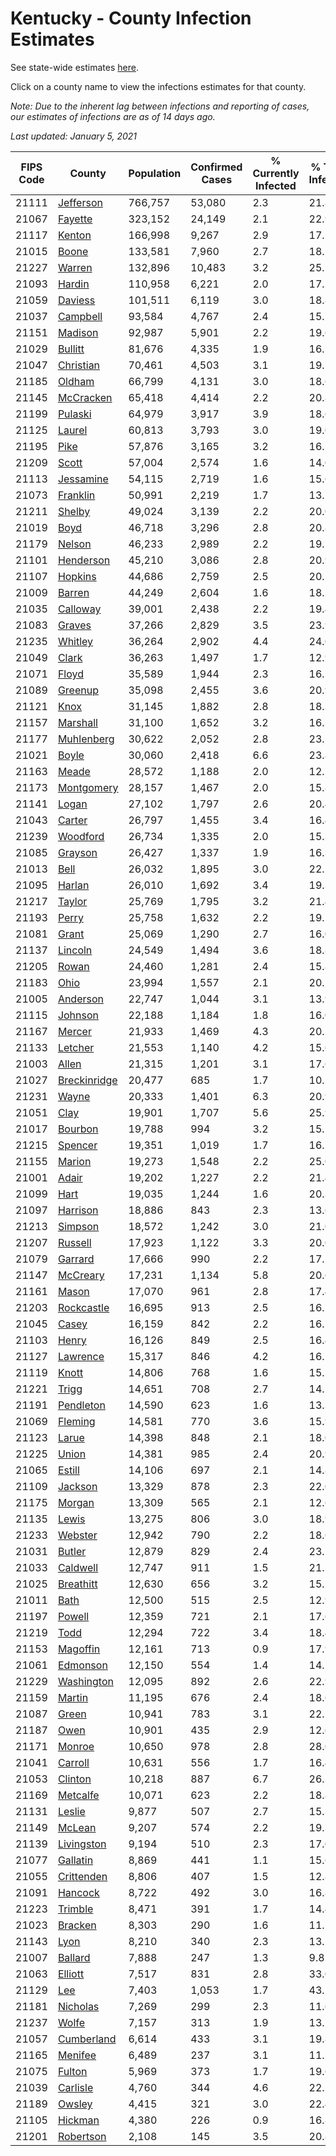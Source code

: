 # Kentucky - County Infection Estimates

See state-wide estimates [here](/infections/us-ky).

Click on a county name to view the infections estimates for that county.

*Note: Due to the inherent lag between infections and reporting of cases, our estimates of infections are as of 14 days ago.*

*Last updated: January 5, 2021*

|   FIPS Code |                       County |   Population |   Confirmed Cases |   % Currently Infected |   % Total Infected |
|-------------|------------------------------|--------------|-------------------|------------------------|--------------------|
|       21111 |       [Jefferson](jefferson) |      766,757 |            53,080 |                    2.3 |               21.8 |
|       21067 |           [Fayette](fayette) |      323,152 |            24,149 |                    2.1 |               22.9 |
|       21117 |             [Kenton](kenton) |      166,998 |             9,267 |                    2.9 |               17.5 |
|       21015 |               [Boone](boone) |      133,581 |             7,960 |                    2.7 |               18.5 |
|       21227 |             [Warren](warren) |      132,896 |            10,483 |                    3.2 |               25.5 |
|       21093 |             [Hardin](hardin) |      110,958 |             6,221 |                    2.0 |               17.2 |
|       21059 |           [Daviess](daviess) |      101,511 |             6,119 |                    3.0 |               18.8 |
|       21037 |         [Campbell](campbell) |       93,584 |             4,767 |                    2.4 |               15.7 |
|       21151 |           [Madison](madison) |       92,987 |             5,901 |                    2.2 |               19.6 |
|       21029 |           [Bullitt](bullitt) |       81,676 |             4,335 |                    1.9 |               16.2 |
|       21047 |       [Christian](christian) |       70,461 |             4,503 |                    3.1 |               19.7 |
|       21185 |             [Oldham](oldham) |       66,799 |             4,131 |                    3.0 |               18.6 |
|       21145 |       [McCracken](mccracken) |       65,418 |             4,414 |                    2.2 |               20.8 |
|       21199 |           [Pulaski](pulaski) |       64,979 |             3,917 |                    3.9 |               18.6 |
|       21125 |             [Laurel](laurel) |       60,813 |             3,793 |                    3.0 |               19.0 |
|       21195 |                 [Pike](pike) |       57,876 |             3,165 |                    3.2 |               16.2 |
|       21209 |               [Scott](scott) |       57,004 |             2,574 |                    1.6 |               14.0 |
|       21113 |       [Jessamine](jessamine) |       54,115 |             2,719 |                    1.6 |               15.6 |
|       21073 |         [Franklin](franklin) |       50,991 |             2,219 |                    1.7 |               13.5 |
|       21211 |             [Shelby](shelby) |       49,024 |             3,139 |                    2.2 |               20.0 |
|       21019 |                 [Boyd](boyd) |       46,718 |             3,296 |                    2.8 |               20.8 |
|       21179 |             [Nelson](nelson) |       46,233 |             2,989 |                    2.2 |               19.7 |
|       21101 |       [Henderson](henderson) |       45,210 |             3,086 |                    2.8 |               20.9 |
|       21107 |           [Hopkins](hopkins) |       44,686 |             2,759 |                    2.5 |               20.1 |
|       21009 |             [Barren](barren) |       44,249 |             2,604 |                    1.6 |               18.1 |
|       21035 |         [Calloway](calloway) |       39,001 |             2,438 |                    2.2 |               19.4 |
|       21083 |             [Graves](graves) |       37,266 |             2,829 |                    3.5 |               23.9 |
|       21235 |           [Whitley](whitley) |       36,264 |             2,902 |                    4.4 |               24.0 |
|       21049 |               [Clark](clark) |       36,263 |             1,497 |                    1.7 |               12.9 |
|       21071 |               [Floyd](floyd) |       35,589 |             1,944 |                    2.3 |               16.2 |
|       21089 |           [Greenup](greenup) |       35,098 |             2,455 |                    3.6 |               20.9 |
|       21121 |                 [Knox](knox) |       31,145 |             1,882 |                    2.8 |               18.3 |
|       21157 |         [Marshall](marshall) |       31,100 |             1,652 |                    3.2 |               16.3 |
|       21177 |     [Muhlenberg](muhlenberg) |       30,622 |             2,052 |                    2.8 |               23.1 |
|       21021 |               [Boyle](boyle) |       30,060 |             2,418 |                    6.6 |               23.8 |
|       21163 |               [Meade](meade) |       28,572 |             1,188 |                    2.0 |               12.7 |
|       21173 |     [Montgomery](montgomery) |       28,157 |             1,467 |                    2.0 |               15.8 |
|       21141 |               [Logan](logan) |       27,102 |             1,797 |                    2.6 |               20.4 |
|       21043 |             [Carter](carter) |       26,797 |             1,455 |                    3.4 |               16.4 |
|       21239 |         [Woodford](woodford) |       26,734 |             1,335 |                    2.0 |               15.3 |
|       21085 |           [Grayson](grayson) |       26,427 |             1,337 |                    1.9 |               16.3 |
|       21013 |                 [Bell](bell) |       26,032 |             1,895 |                    3.0 |               22.2 |
|       21095 |             [Harlan](harlan) |       26,010 |             1,692 |                    3.4 |               19.3 |
|       21217 |             [Taylor](taylor) |       25,769 |             1,795 |                    3.2 |               21.4 |
|       21193 |               [Perry](perry) |       25,758 |             1,632 |                    2.2 |               19.5 |
|       21081 |               [Grant](grant) |       25,069 |             1,290 |                    2.7 |               16.0 |
|       21137 |           [Lincoln](lincoln) |       24,549 |             1,494 |                    3.6 |               18.8 |
|       21205 |               [Rowan](rowan) |       24,460 |             1,281 |                    2.4 |               15.8 |
|       21183 |                 [Ohio](ohio) |       23,994 |             1,557 |                    2.1 |               20.5 |
|       21005 |         [Anderson](anderson) |       22,747 |             1,044 |                    3.1 |               13.9 |
|       21115 |           [Johnson](johnson) |       22,188 |             1,184 |                    1.8 |               16.0 |
|       21167 |             [Mercer](mercer) |       21,933 |             1,469 |                    4.3 |               20.2 |
|       21133 |           [Letcher](letcher) |       21,553 |             1,140 |                    4.2 |               15.6 |
|       21003 |               [Allen](allen) |       21,315 |             1,201 |                    3.1 |               17.6 |
|       21027 | [Breckinridge](breckinridge) |       20,477 |               685 |                    1.7 |               10.1 |
|       21231 |               [Wayne](wayne) |       20,333 |             1,401 |                    6.3 |               20.9 |
|       21051 |                 [Clay](clay) |       19,901 |             1,707 |                    5.6 |               25.9 |
|       21017 |           [Bourbon](bourbon) |       19,788 |               994 |                    3.2 |               15.1 |
|       21215 |           [Spencer](spencer) |       19,351 |             1,019 |                    1.7 |               16.5 |
|       21155 |             [Marion](marion) |       19,273 |             1,548 |                    2.2 |               25.0 |
|       21001 |               [Adair](adair) |       19,202 |             1,227 |                    2.2 |               21.4 |
|       21099 |                 [Hart](hart) |       19,035 |             1,244 |                    1.6 |               20.3 |
|       21097 |         [Harrison](harrison) |       18,886 |               843 |                    2.3 |               13.6 |
|       21213 |           [Simpson](simpson) |       18,572 |             1,242 |                    3.0 |               21.0 |
|       21207 |           [Russell](russell) |       17,923 |             1,122 |                    3.3 |               20.0 |
|       21079 |           [Garrard](garrard) |       17,666 |               990 |                    2.2 |               17.1 |
|       21147 |         [McCreary](mccreary) |       17,231 |             1,134 |                    5.8 |               20.6 |
|       21161 |               [Mason](mason) |       17,070 |               961 |                    2.8 |               17.4 |
|       21203 |     [Rockcastle](rockcastle) |       16,695 |               913 |                    2.5 |               16.5 |
|       21045 |               [Casey](casey) |       16,159 |               842 |                    2.2 |               16.7 |
|       21103 |               [Henry](henry) |       16,126 |               849 |                    2.5 |               16.4 |
|       21127 |         [Lawrence](lawrence) |       15,317 |               846 |                    4.2 |               16.1 |
|       21119 |               [Knott](knott) |       14,806 |               768 |                    1.6 |               15.5 |
|       21221 |               [Trigg](trigg) |       14,651 |               708 |                    2.7 |               14.7 |
|       21191 |       [Pendleton](pendleton) |       14,590 |               623 |                    1.6 |               13.3 |
|       21069 |           [Fleming](fleming) |       14,581 |               770 |                    3.6 |               15.9 |
|       21123 |               [Larue](larue) |       14,398 |               848 |                    2.1 |               18.0 |
|       21225 |               [Union](union) |       14,381 |               985 |                    2.4 |               20.9 |
|       21065 |             [Estill](estill) |       14,106 |               697 |                    2.1 |               14.8 |
|       21109 |           [Jackson](jackson) |       13,329 |               878 |                    2.3 |               22.0 |
|       21175 |             [Morgan](morgan) |       13,309 |               565 |                    2.1 |               12.6 |
|       21135 |               [Lewis](lewis) |       13,275 |               806 |                    3.0 |               18.9 |
|       21233 |           [Webster](webster) |       12,942 |               790 |                    2.2 |               18.6 |
|       21031 |             [Butler](butler) |       12,879 |               829 |                    2.4 |               23.7 |
|       21033 |         [Caldwell](caldwell) |       12,747 |               911 |                    1.5 |               21.7 |
|       21025 |       [Breathitt](breathitt) |       12,630 |               656 |                    3.2 |               15.5 |
|       21011 |                 [Bath](bath) |       12,500 |               515 |                    2.5 |               12.9 |
|       21197 |             [Powell](powell) |       12,359 |               721 |                    2.1 |               17.6 |
|       21219 |                 [Todd](todd) |       12,294 |               722 |                    3.4 |               18.4 |
|       21153 |         [Magoffin](magoffin) |       12,161 |               713 |                    0.9 |               17.9 |
|       21061 |         [Edmonson](edmonson) |       12,150 |               554 |                    1.4 |               14.7 |
|       21229 |     [Washington](washington) |       12,095 |               892 |                    2.6 |               22.9 |
|       21159 |             [Martin](martin) |       11,195 |               676 |                    2.4 |               18.6 |
|       21087 |               [Green](green) |       10,941 |               783 |                    3.1 |               22.1 |
|       21187 |                 [Owen](owen) |       10,901 |               435 |                    2.9 |               12.6 |
|       21171 |             [Monroe](monroe) |       10,650 |               978 |                    2.8 |               28.0 |
|       21041 |           [Carroll](carroll) |       10,631 |               556 |                    1.7 |               16.4 |
|       21053 |           [Clinton](clinton) |       10,218 |               887 |                    6.7 |               26.3 |
|       21169 |         [Metcalfe](metcalfe) |       10,071 |               623 |                    2.2 |               18.8 |
|       21131 |             [Leslie](leslie) |        9,877 |               507 |                    2.7 |               15.3 |
|       21149 |             [McLean](mclean) |        9,207 |               574 |                    2.2 |               19.3 |
|       21139 |     [Livingston](livingston) |        9,194 |               510 |                    2.3 |               17.0 |
|       21077 |         [Gallatin](gallatin) |        8,869 |               441 |                    1.1 |               15.6 |
|       21055 |     [Crittenden](crittenden) |        8,806 |               407 |                    1.5 |               12.8 |
|       21091 |           [Hancock](hancock) |        8,722 |               492 |                    3.0 |               16.8 |
|       21223 |           [Trimble](trimble) |        8,471 |               391 |                    1.7 |               14.4 |
|       21023 |           [Bracken](bracken) |        8,303 |               290 |                    1.6 |               11.1 |
|       21143 |                 [Lyon](lyon) |        8,210 |               340 |                    2.3 |               13.1 |
|       21007 |           [Ballard](ballard) |        7,888 |               247 |                    1.3 |                9.8 |
|       21063 |           [Elliott](elliott) |        7,517 |               831 |                    2.8 |               33.0 |
|       21129 |                   [Lee](lee) |        7,403 |             1,053 |                    1.7 |               43.1 |
|       21181 |         [Nicholas](nicholas) |        7,269 |               299 |                    2.3 |               11.6 |
|       21237 |               [Wolfe](wolfe) |        7,157 |               313 |                    1.9 |               13.2 |
|       21057 |     [Cumberland](cumberland) |        6,614 |               433 |                    3.1 |               19.8 |
|       21165 |           [Menifee](menifee) |        6,489 |               237 |                    3.1 |               11.1 |
|       21075 |             [Fulton](fulton) |        5,969 |               373 |                    1.7 |               19.6 |
|       21039 |         [Carlisle](carlisle) |        4,760 |               344 |                    4.6 |               22.2 |
|       21189 |             [Owsley](owsley) |        4,415 |               321 |                    3.0 |               22.4 |
|       21105 |           [Hickman](hickman) |        4,380 |               226 |                    0.9 |               16.8 |
|       21201 |       [Robertson](robertson) |        2,108 |               145 |                    3.5 |               20.8 |